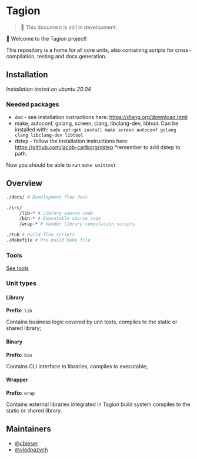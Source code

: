 # Tagion

> 🚧 This document is still in development.

👋 Welcome to the Tagion project! 

This repository is a home for all core units, also containing scripts for cross-compilation, testing and docs generation.


## Installation
*Installation tested on ubuntu 20.04*
### Needed packages

* ```dmd``` - see installation instructions here: https://dlang.org/download.html
* make, autoconf, golang, screen, clang, libclang-dev, libtool. Can be installed with: ```sudo apt-get install make screen autoconf golang clang libclang-dev libtool```
* dstep - follow the installation instructions here: https://github.com/jacob-carlborg/dstep *remember to add dstep to path.

Now you should be able to run ```make unittest```


## Overview

```bash
./docs/ # Development flow docs

./src/
     /lib-* # Library source code
     /bin-* # Executable source code
     /wrap-* # Vendor library compilation scripts

./tub # Build flow scripts
./Makefile # Pre-build Make file
```
### Tools 
[See tools](src/bin-tools/tagion/tools/README.md)

### Unit types

#### Library
**Prefix:** `lib`

Contains business logic covered by unit tests, compiles to the static or shared library;

#### Binary
**Prefix:** `bin`

Contains CLI interface to libraries, compiles to executable;

#### Wrapper
**Prefix:** `wrap`

Contains external libraries integrated in Tagion build system compiles to the static or shared library.



## Maintainers

- [@cbleser](https://github.com/cbleser)
- [@vladpazych](https://github.com/vladpazych)
